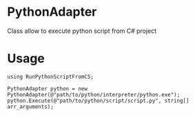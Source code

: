 # PythonAdapter
Class allow to execute python script from C# project

# Usage 
 ```
 using RunPythonScriptFromCS;

 PythonAdapter python = new PythonAdapter(@"path/to/python/interpreter/python.exe");
 python.Execute(@"path/to/python/script/script.py", string[] arr_arguments);
```
